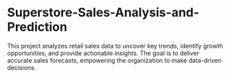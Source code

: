 # Superstore-Sales-Analysis-and-Prediction
This project analyzes retail sales data to uncover key trends, identify growth opportunities, and provide actionable insights. The goal is to deliver accurate sales forecasts, empowering the organization to make data-driven decisions.

